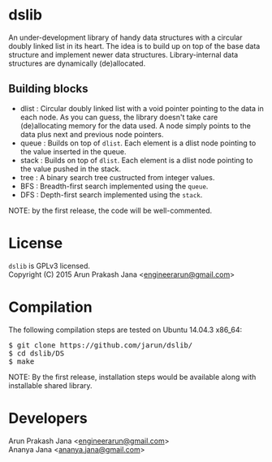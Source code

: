 # dslib
An under-development library of handy data structures with a circular doubly linked list in its heart. The idea is to build up on top of the base data structure and implement newer data structures. Library-internal data structures are dynamically (de)allocated.
 
Building blocks
-
- dlist : Circular doubly linked list with a void pointer pointing to the data in each node. As you can guess, the library doesn't take care (de)allocating memory for the data used. A node simply points to the data plus next and previous node pointers.
- queue : Builds on top of `dlist`. Each element is a dlist node pointing to the value inserted in the queue.
- stack : Builds on top of `dlist`. Each element is a dlist node pointing to the value pushed in the stack.
- tree : A binary search tree custructed from integer values.
- BFS : Breadth-first search implemented using the `queue`.
- DFS : Depth-first search implemented using the `stack`.
  
NOTE: by the first release, the code will be well-commented.

# License
`dslib` is GPLv3 licensed.  
Copyright (C) 2015 Arun Prakash Jana &lt;engineerarun@gmail.com&gt;

# Compilation
The following compilation steps are tested on Ubuntu 14.04.3 x86_64:
<pre>$ git clone https://github.com/jarun/dslib/
$ cd dslib/DS
$ make</pre>
  
NOTE: By the first release, installation steps would be available along with installable shared library.

# Developers
Arun Prakash Jana &lt;engineerarun@gmail.com&gt;  
Ananya Jana &lt;ananya.jana@gmail.com&gt;
